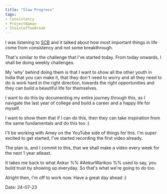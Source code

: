 ```yaml
---
title: "Slow Progress"
tags:
- Consistency
- ProjectNaman
- StoicCoffeeBreak
---
```



I was listening to [SCB](https://open.spotify.com/show/70tDlUjoCZAFqO7cnuspJW) and it talked about how most important things in life come from consistency and not some breakthrough. 

That's similar to the challenge that I've started today. From today onwards, I shall be doing weekly challenges. 

My 'why' behind doing them is that I want to show all the other youth in India that you can make it, that they don't need to worry and all they need to do is work hard in the right direction, towards the right opportunities and they can build a beautiful life for themselves. 

I want to do this by documenting my entire journey through this, as I navigate the last year of college and build a career and a happy life for myself. 

I want to show them that if I can do this, then they can take inspiration from the same fundamentals and do this too :) 


I'll be working with Amey on the YouTube side of things for this. I'm super excited to get started, I've started recording the first video already. 

The plan is, and I commit to this, that we shall make a video every week for the next 1 year atleast. 

It takes me back to what Ankur %% #AnkurWarikoo %% used to say, you build trust by showing up everyday. So that's what we're going to do too. 

Alright then, I'm off to work now. Have a great day ahead :)


Date: 24-07-23